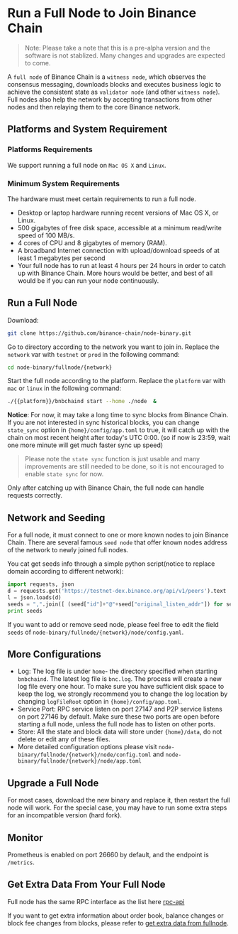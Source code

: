 # Run a Full Node to Join Binance Chain

>  Note:  Please take a note that this is a pre-alpha version and the software is not stablized. Many changes and upgrades are expected to come.

A `full node` of Binance Chain is a `witness node`, which observes the consensus messaging,
downloads blocks and executes business logic to achieve the consistent state as `validator node` (and other `witness node`).
Full nodes also help the network by accepting transactions from other nodes  and then relaying them to the core Binance network.

## Platforms and System Requirement

### Platforms Requirements

We support running a full node on `Mac OS X` and `Linux`.

### Minimum System Requirements
The hardware must meet certain requirements to run a full node.

- Desktop or laptop hardware running recent versions of Mac OS X, or Linux.
- 500 gigabytes of free disk space, accessible at a minimum read/write speed of 100 MB/s.
- 4 cores of CPU and 8 gigabytes of memory (RAM).
- A broadband Internet connection with upload/download speeds of at least 1 megabytes per second
- Your full node has to run at least 4 hours per 24 hours in order to catch up with Binance Chain.
More hours would be better, and best of all would be if you can run your node continuously.

## Run a Full Node

Download:
```bash
git clone https://github.com/binance-chain/node-binary.git
```

Go to directory according to the network you want to join in. Replace the `network` var with `testnet` or `prod` in the
following command:
```bash
cd node-binary/fullnode/{network}
```

Start the full node according to the platform. Replace the `platform` var with `mac` or `linux` in the following command:
```bash
./{{platform}}/bnbchaind start --home ./node  &
```

**Notice**: For now, it may take a long time to sync blocks from Binance Chain. If you are not interested in sync historical blocks, you can change `state_sync` option in `{home}/config/app.toml` to true, it will catch up with the chain on most recent height after today's UTC 0:00. (so if now is 23:59, wait one more minute will get much faster sync up speed)

> Please note the `state sync` function is just usable and many improvements are still needed to be done, so it is not  encouraged to enable `state sync` for now.

Only after catching up with Binance Chain, the full node can handle requests correctly.

## Network and Seeding

For a full node, it must connect to one or more known nodes to join Binance Chain. There are several famous `seed node` that
offer known nodes address of the network to newly joined full nodes.

You cat get seeds info through a simple python script(notice to replace domain according to different network):

```python
import requests, json
d = requests.get('https://testnet-dex.binance.org/api/v1/peers').text
l = json.loads(d)
seeds = ",".join([ (seed["id"]+"@"+seed["original_listen_addr"]) for seed in l if "accelerated" not in seed ])
print seeds
```

If you want to add or remove seed node, please feel free to edit the field `seeds` of `node-binary/fullnode/{network}/node/config.yaml`.


## More Configurations

- Log: The log file is under `home`- the directory specified when starting `bnbchaind`. The latest log file is `bnc.log`. The process will create a new log file every one hour. To make sure you have sufficient disk space to keep the log, we strongly recommend you to change the log location by changing `logFileRoot` option in `{home}/config/app.toml`.
- Service Port: RPC service listen on port 27147 and P2P service listens on port 27146 by default. Make sure these two ports are open before starting a full node, unless the full node has to listen on other ports.
- Store: All the state and block data will store under `{home}/data`, do not delete or edit any of these files.
- More detailed configuration options please visit `node-binary/fullnode/{network}/node/config.toml` and `node-binary/fullnode/{network}/node/app.toml`

## Upgrade a Full Node

For most cases, download the new binary and replace it, then restart the full node will work. For the special case, you may have to run some extra steps for an incompatible version (hard fork).

## Monitor

Prometheus is enabled on port 26660 by default, and the endpoint is `/metrics`.

## Get Extra Data From Your Full Node

Full node has the same RPC interface as the list here [rpc-api](api-reference/node-rpc.md)

If you want to get extra information about order book, balance changes or block fee changes from blocks, please refer to [get extra data from fullnode](get-extra-data-from-fullnode.md).

